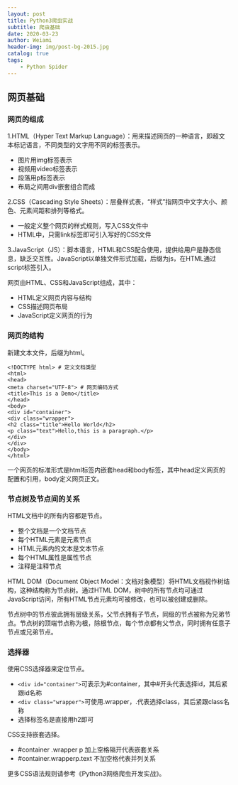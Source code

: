 ```yaml
---
layout: post
title: Python3爬虫实战
subtitle: 爬虫基础
date: 2020-03-23
author: Weiami
header-img: img/post-bg-2015.jpg
catalog: true
tags:
    - Python Spider
---
```


## 网页基础

### 网页的组成

1.HTML（Hyper Text Markup Language）：用来描述网页的一种语言，即超文本标记语言，不同类型的文字用不同的标签表示。

* 图片用img标签表示
* 视频用video标签表示
* 段落用p标签表示
* 布局之间用div嵌套组合而成

2.CSS（Cascading Style Sheets）：层叠样式表，“样式”指网页中文字大小、颜色、元素间距和排列等格式。

* 一般定义整个网页的样式规则，写入CSS文件中
* HTML中，只需link标签即可引入写好的CSS文件

3.JavaScript（JS）：脚本语言，HTML和CSS配合使用，提供给用户是静态信息，缺乏交互性。JavaScript以单独文件形式加载，后缀为js，在HTML通过script标签引入。

网页由HTML、CSS和JavaScript组成，其中：

* HTML定义网页内容与结构
* CSS描述网页布局
* JavaScript定义网页的行为

### 网页的结构

新建文本文件，后缀为html。

```
<!DOCTYPE html> # 定义文档类型
<html>
<head>
<meta charset="UTF-8"> # 网页编码方式
<title>This is a Demo</title>
</head>
<body>
<div id="container">
<div class="wrapper">
<h2 class="title">Hello World</h2>
<p class="text">Hello,this is a paragraph.</p>
</div>
</div>
</body>
</html>
```

一个网页的标准形式是html标签内嵌套head和body标签，其中head定义网页的配置和引用，body定义网页正文。

### 节点树及节点间的关系

HTML文档中的所有内容都是节点。

* 整个文档是一个文档节点
* 每个HTML元素是元素节点
* HTML元素内的文本是文本节点
* 每个HTML属性是属性节点
* 注释是注释节点

HTML DOM（Document Object Model：文档对象模型）将HTML文档视作树结构，这种结构称为节点树。通过HTML DOM，树中的所有节点均可通过JavaScript访问，所有HTML节点元素均可被修改，也可以被创建或删除。

节点树中的节点彼此拥有层级关系，父节点拥有子节点，同级的节点被称为兄弟节点。节点树的顶端节点称为根，除根节点，每个节点都有父节点，同时拥有任意子节点或兄弟节点。

### 选择器

使用CSS选择器来定位节点。

* `<div id="container">`可表示为#container，其中#开头代表选择id，其后紧跟id名称
* `<div class="wrapper">`可使用.wrapper，.代表选择class，其后紧跟class名称
* 选择标签名是直接用h2即可

CSS支持嵌套选择。

* #container .wrapper p 加上空格隔开代表嵌套关系
* #container.wrapperp.text 不加空格代表并列关系

更多CSS语法规则请参考《Python3网络爬虫开发实战》。